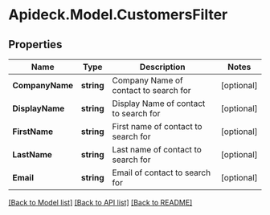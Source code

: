 # Apideck.Model.CustomersFilter

## Properties

Name | Type | Description | Notes
------------ | ------------- | ------------- | -------------
**CompanyName** | **string** | Company Name of contact to search for | [optional] 
**DisplayName** | **string** | Display Name of contact to search for | [optional] 
**FirstName** | **string** | First name of contact to search for | [optional] 
**LastName** | **string** | Last name of contact to search for | [optional] 
**Email** | **string** | Email of contact to search for | [optional] 

[[Back to Model list]](../README.md#documentation-for-models) [[Back to API list]](../README.md#documentation-for-api-endpoints) [[Back to README]](../README.md)


